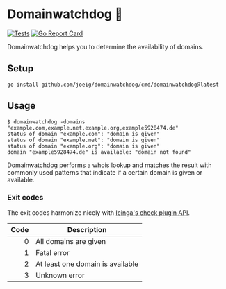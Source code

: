 # Domainwatchdog 🐶

[![Tests](https://github.com/joeig/domainwatchdog/workflows/Tests/badge.svg)](https://github.com/joeig/domainwatchdog/actions)
[![Go Report Card](https://goreportcard.com/badge/github.com/joeig/domainwatchdog)](https://goreportcard.com/report/github.com/joeig/domainwatchdog)

Domainwatchdog helps you to determine the availability of domains.

## Setup

    go install github.com/joeig/domainwatchdog/cmd/domainwatchdog@latest

## Usage

    $ domainwatchdog -domains "example.com,example.net,example.org,example5928474.de"
    status of domain "example.com": "domain is given"
    status of domain "example.net": "domain is given"
    status of domain "example.org": "domain is given"
    domain "example5928474.de" is available: "domain not found"

Domainwatchdog performs a whois lookup and matches the result with commonly used patterns that indicate if a certain domain is given or available.

### Exit codes

The exit codes harmonize nicely with [Icinga's check plugin API](https://icinga.com/docs/icinga-2/latest/doc/03-monitoring-basics/#check-result-state-mapping).

| Code | Description                      |
|-----:|----------------------------------|
|    0 | All domains are given            |
|    1 | Fatal error                      |
|    2 | At least one domain is available |
|    3 | Unknown error                    |